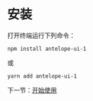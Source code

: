 # 安装

打开终端运行下列命令：

```
npm install antelope-ui-1
```

或

```
yarn add antelope-ui-1
```

下一节：[开始使用](#/doc/get-started)